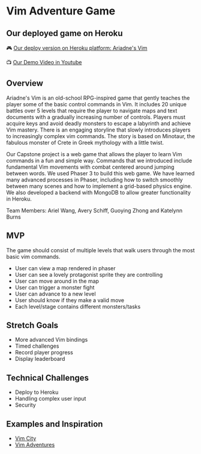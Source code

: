 # Vim Adventure Game

## Our deployed game on Heroku

:video_game: [Our deploy version on Heroku platform: Ariadne's Vim](https://stressed-brains.herokuapp.com/) 

 :tv: [Our Demo Video in Youtube](https://www.youtube.com/watch?v=atlgoQo8POA) 

## Overview

Ariadne's Vim is an old-school RPG-inspired game that gently teaches the player some of the basic control commands in Vim. It includes 20 unique battles over 5 levels that require the player to navigate maps and text documents with a gradually increasing number of controls. Players must acquire keys and avoid deadly monsters to escape a labyrinth and achieve Vim mastery. There is an engaging storyline that slowly introduces players to increasingly complex vim commands. The story is based on Minotaur, the fabulous monster of Crete in Greek mythology with a little twist.

Our Capstone project is a web game that allows the player to learn Vim commands in a fun and simple way. Commands that we introduced include fundamental Vim movements with combat centered around jumping between words. We used Phaser 3 to build this web game. We have learned many advanced processes in Phaser, including how to switch smoothly between many scenes and how to implement a grid-based physics engine. We also developed a backend with MongoDB to allow greater functionality in Heroku.

Team Members: Ariel Wang, Avery Schiff, Guoying Zhong and Katelynn Burns


## MVP

The game should consist of multiple levels that walk users through the most basic vim commands.

* User can view a map rendered in phaser
* User can see a lovely protagonist sprite they are controlling
* User can move around in the map
* User can trigger a monster fight
* User can advance to a new level
* User should know if they make a valid move
* Each level/stage contains different monsters/tasks

## Stretch Goals

* More advanced Vim bindings
* Timed challenges
* Record player progress
* Display leaderboard

## Technical Challenges

* Deploy to Heroku
* Handling complex user input
* Security

## Examples and Inspiration

* [Vim City](https://www.youtube.com/watch?v=-kkfkaAJX9I)
* [Vim Adventures](https://vim-adventures.com/)

